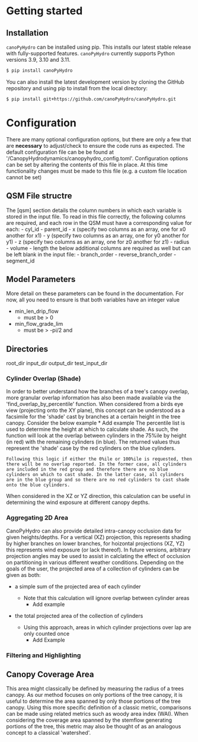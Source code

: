 # Getting started

## Installation

`canoPyHydro` can be installed using pip. This installs our latest stable release with fully-supported features. `canoPyHydro` currently supports Python versions 3.9, 3.10 and 3.11.

```bash
$ pip install canoPyHydro
```

You can also install the latest development version by cloning the GitHub repository and using pip to install from the local directory:

```bash
$ pip install git+https://github.com/canoPyHydro/canoPyHydro.git
```

# Configuration

There are many optional configuration options, but there are only a few that are **necessary** to adjust/check
to ensure the code runs as expected.
The default configuration file can be be found at '/CanopyHydrodynamics/canopyhydro_config.toml'. Configuration options can be set by altering the contents of this file in place. At this time functionality changes must be made to this file (e.g. a custom file location cannot be set)

## QSM File structre
The [qsm] section details the column numbers in which each variable is stored in the input file. To read in this file correctly,
the following columns are required, and each row in the QSM must have a corresponding value for each:
        - cyl_id
        - parent_id
        - x (specify two columns as an array, one for x0 another for x1)
        - y (specify two columns as an array, one for y0 another for y1)
        - z (specify two columns as an array, one for z0 another for z1)
        - radius
        - volume
        - length
the below additional columns are required as well but can be left blank in the input file:
        - branch_order
        - reverse_branch_order
        - segment_id
## Model Parameters
More detail on these parameters can be found in the documentation. For now, all you need to ensure is that both
variables have an integer value
- min_len_drip_flow
    - must be > 0
- min_flow_grade_lim
    - must be > -pi/2 and

## Directories
root_dir
input_dir
output_dir
test_input_dir



### Cylinder Overlap (Shade)

In order to better understand how the branches of a tree's canopy overlap, more granular overlap information has also been made available via the 'find_overlap_by_percentile' function.
When considered from a birds eye view (projecting onto the XY plane), this concept can be understood as a facsimile for the 'shade' cast by branches at a certain height in the tree canopy.
Consider the below example \* Add example
The percentile list is used to determine the height at which to calculate shade. As such, the function will look at the overlap between cylinders in the 75%ile by height (in red) with the remaining cylinders (in blue). The returned values thus represent the 'shade' case by the red cylinders on the blue cylinders.

    Following this logic if either the 0%ile or 100%ile is requested, then there will be no overlap reported. In the former case, all cylinders are included in the red group and therefore there are no blue cylinders on which to cast shade. In the latter case, all cylinders are in the blue group and so there are no red cylinders to cast shade onto the blue cylinders.

When considered in the XZ or YZ direction, this calculation can be useful in determining the wind exposure at different canopy depths.

### Aggregating 2D Area

CanoPyHydro can also provide detailed intra-canopy occlusion data for given heights/depths. For a vertical (XZ) projection, this represents shading by higher branches on lower branches, for hoizontal projections (XZ, YZ) this represents wind exposure (or lack thereof). In future versions, arbitrary projection angles may be used to assist in calclating the effect of occlusion on partitioning in various different weather conditions.
Depending on the goals of the user, the projected area of a collection of cylinders can be given as both:

- a simple sum of the projected area of each cylinder

  - Note that this calculation will ignore overlap between cylinder areas
    - Add example

- the total projected area of the collection of cylinders

  - Using this approach, areas in which cylinder projections over lap are only counted once
    - Add Example

### Filtering and Highlighting

## Canopy Coverage Area

This area might classically be defined by measuring the radius of a trees canopy. As our method focuses on only portions of the tree canopy, it is useful to determine the area spanned by only those portions of the tree canopy. Using this more specific definition of a classic metric, comparisons can be made using related metrics such as woody area index (WAI).
When considering the coverage area spanned by the stemflow generating portions of the tree, this metric may also be thought of as an analogous concept to a classical 'watershed'.
